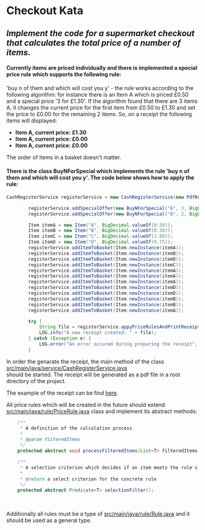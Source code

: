 # Checkout Kata
<h2><i>Implement the code for a supermarket checkout that calculates the total price of a number of items.</i></h2>

<h4>Currently items are priced individually and there is implemented a special price rule which supports the following rule:<BR/></h4>
'buy n of them and which will cost you y' - the rule works according to the following algorithm: for instance there is an Item A which is priced £0.50 and a special price '3 for £1.30'. If the algorithm found that there are 3 items A, it changes the current price for the first item from £0.50 to £1.30 and set the price to £0.00 for the remaining 2 items. So, on a receipt the following items will displayed:
<ul>
  <li><b>Item A, current price: £1.30</b></li>
  <li><b>Item A, current price: £0.00</b></li>
  <li><b>Item A, current price: £0.00</b></li>
</ul>
The order of items in a basket doesn't matter.<BR/>

<h4>There is the class <b>BuyNForSpecial</b> which implements the rule 'buy n of them and which will cost you y'. The code below shows how to apply the rule:</BR></h4>

```java
CashRegisterService registerService = new CashRegisterService(new PdfReceiptGenerator());

        registerService.addSpecialOffer(new BuyNForSpecial("A", 3, BigDecimal.valueOf(1.30)));
        registerService.addSpecialOffer(new BuyNForSpecial("B", 2, BigDecimal.valueOf(0.45)));

        Item itemA = new Item("A", BigDecimal.valueOf(0.50));
        Item itemB = new Item("B", BigDecimal.valueOf(0.30));
        Item itemC = new Item("C", BigDecimal.valueOf(2.00));
        Item itemD = new Item("D", BigDecimal.valueOf(0.75));
        registerService.addItemToBasket(Item.newInstance(itemA));
        registerService.addItemToBasket(Item.newInstance(itemB));
        registerService.addItemToBasket(Item.newInstance(itemD));
        registerService.addItemToBasket(Item.newInstance(itemC));
        registerService.addItemToBasket(Item.newInstance(itemA));
        registerService.addItemToBasket(Item.newInstance(itemA));
        registerService.addItemToBasket(Item.newInstance(itemA));
        registerService.addItemToBasket(Item.newInstance(itemD));
        registerService.addItemToBasket(Item.newInstance(itemD));
        registerService.addItemToBasket(Item.newInstance(itemB));
        registerService.addItemToBasket(Item.newInstance(itemB));
        registerService.addItemToBasket(Item.newInstance(itemA));

        try {
            String file = registerService.appyPriceRulesAndPrintReceipt();
            LOG.info("A new receipt created: " + file);
        } catch (Exception e) {
            LOG.error("An error occured during preparing the receipt", e);
        }
```
In order the genarate the receipt, the main method of the class [src/main/java/service/CashRegisterService.java](src/main/java/service/CashRegisterService.java)<br> should be started. The receipt will be generated as a pdf file in a root directory of the project.

The example of the receipt can be find [here](receipt_example/Receipt_2018-02-11_09:22:49.pdf).<br/>

All price rules which will be created in the future should extend [src/main/java/rule/PriceRule.java](src/main/java/rule/PriceRule.java) class and implement its abstract methods:
```java
    /**
     * A definition of the calculation process.
     *
     * @param filteredItems
     */
    protected abstract void processFilteredItems(List<T> filteredItems);

    /**
     * A selection criterion which decides if an item meets the rule's conditions
     *
     * @return a select criterion for the concrete rule
     */
    protected abstract Predicate<T> selectionFilter();
```
</BR>

Additionally all rules must be a type of [src/main/java/rule/Rule.java](src/main/java/rule/Rule.java) and it should be used as a general type.




